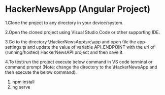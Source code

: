 # HackerNewsApp (Angular Project)

1.Clone the project to any directory in your device/system.

2.Open the cloned project using Visual Studio Code or other supporting IDE.

3.Go to the directory \HackerNewsApp\src\app and open file the app-settings.ts and update the value of variable API_ENDPOINT with the url of (running/hosted) HackerNewsAPI project and then save it.

4.To test/run the project execute below command in VS code terminal or command prompt (Note: change the directory to the \HackerNewsApp and then execute the below command).
  1) npm install
  2) ng serve
